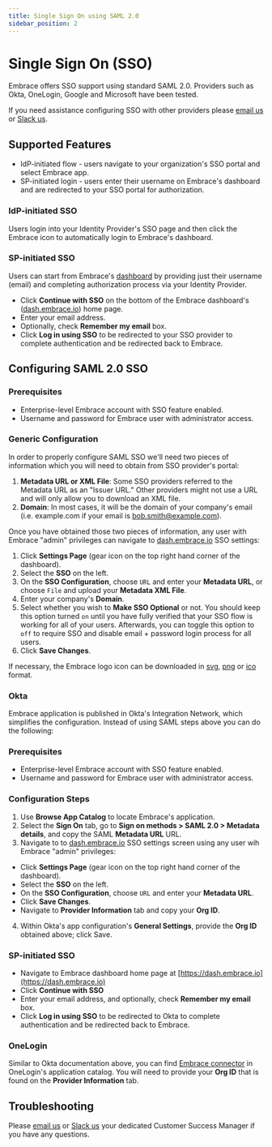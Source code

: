 ```yaml
---
title: Single Sign On using SAML 2.0
sidebar_position: 2
---
```


# Single Sign On (SSO)

Embrace offers SSO support using standard SAML 2.0. Providers such as Okta, OneLogin, Google and Microsoft have been tested.

If you need assistance configuring SSO with other providers please [email us](mailto:support@embrace.io) or [Slack us](http://community.embrace.io/).

## Supported Features

- IdP-initiated flow - users navigate to your organization's SSO portal and select Embrace app.
- SP-initiated login - users enter their username on Embrace's dashboard and are redirected to your SSO portal for authorization.

### IdP-initiated SSO

Users login into your Identity Provider's SSO page and then click the Embrace icon to automatically login to Embrace's dashboard.

### SP-initiated SSO

Users can start from Embrace's [dashboard](https://dash.embrace.io) by providing just their username (email) and completing authorization process via your Identity Provider.

- Click **Continue with SSO** on the bottom of the Embrace dashboard's ([dash.embrace.io](https://dash.embrace.io)) home page.
- Enter your email address.
- Optionally, check **Remember my email** box.
- Click **Log in using SSO** to be redirected to your SSO provider to complete authentication and be redirected back to Embrace.

## Configuring SAML 2.0 SSO

### Prerequisites

- Enterprise-level Embrace account with SSO feature enabled.
- Username and password for Embrace user with administrator access.

### Generic Configuration

In order to properly configure SAML SSO we'll need two pieces of information which you will need to obtain from SSO provider's portal:

1. **Metadata URL or XML File**: Some SSO providers referred to the Metadata URL as an "Issuer URL." Other providers might not use a URL and will only allow you to download an XML file.
2. **Domain**: In most cases, it will be the domain of your company's email (i.e. example.com if your email is bob.smith@example.com).

Once you have obtained those two pieces of information, any user with Embrace "admin" privileges can navigate to [dash.embrace.io](https://dash.embrace.io) SSO settings:

1. Click **Settings Page** (gear icon on the top right hand corner of the dashboard).
2. Select the **SSO** on the left.
3. On the **SSO Configuration**, choose `URL` and enter your **Metadata URL**, or choose `File` and upload your **Metadata XML File**.
4. Enter your company's **Domain**.
5. Select whether you wish to **Make SSO Optional** or not. You should keep this option turned `on` until you have fully verified that your SSO flow is working for all of your users. Afterwards, you can toggle this option to `off` to require SSO and disable email + password login process for all users.
5. Click **Save Changes**.

If necessary, the Embrace logo icon can be downloaded in [svg](https://embrace.io/embrace.svg), [png](https://embrace.io/wp-content/themes/embraceio/library/images/favicon/android-icon-192x192.png) or [ico](https://embrace.io/wp-content/themes/embraceio/library/images/favicon/favicon.ico) format.

### Okta

Embrace application is published in Okta's Integration Network, which simplifies the configuration. Instead of using SAML steps above you can do the following:

### Prerequisites

- Enterprise-level Embrace account with SSO feature enabled.
- Username and password for Embrace user with administrator access.

### Configuration Steps

1. Use **Browse App Catalog** to locate Embrace's application.
2. Select the **Sign On** tab, go to **Sign on methods > SAML 2.0 > Metadata details**, and copy the SAML **Metadata URL** URL.
3. Navigate to to [dash.embrace.io](https://dash.embrace.io) SSO settings screen using any user wih Embrace "admin" privileges:
  - Click **Settings Page** (gear icon on the top right hand corner of the dashboard).
  - Select the **SSO** on the left.
  - On the **SSO Configuration**, choose `URL` and enter your **Metadata URL**.
  - Click **Save Changes**.
  - Navigate to **Provider Information** tab and copy your **Org ID**.
4. Within Okta's app configuration's **General Settings**, provide the **Org ID** obtained above; click Save.

### SP-initiated SSO

- Navigate to Embrace dashboard home page at [https://dash.embrace.io](https://dash.embrace.io)
- Click **Continue with SSO**
- Enter your email address, and optionally, check **Remember my email** box.
- Click **Log in using SSO** to be redirected to Okta to complete authentication and be redirected back to Embrace.

### OneLogin

Similar to Okta documentation above, you can find [Embrace connector](https://www.onelogin.com/connector/embrace_saml) in OneLogin's application catalog. You will need to provide your **Org ID** that is found on the **Provider Information** tab.

## Troubleshooting

Please [email us](mailto:support@embrace.io) or [Slack us](http://community.embrace.io/) your dedicated Customer Success Manager if you have any questions.
